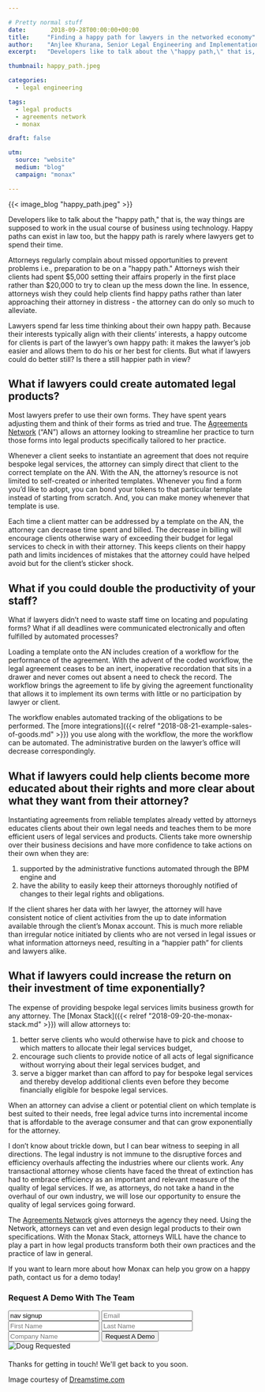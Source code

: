 ```yaml
---

# Pretty normal stuff
date:       2018-09-28T00:00:00+00:00
title:     "Finding a happy path for lawyers in the networked economy"
author:    "Anjlee Khurana, Senior Legal Engineering and Implementation Associate"
excerpt:   "Developers like to talk about the \"happy path,\" that is, the way things are supposed to work in the usual course of business using technology. Happy paths can exist in law too, but the happy path is rarely where lawyers get to spend their time."

thumbnail: happy_path.jpeg

categories:
  - legal engineering

tags:
  - legal products
  - agreements network
  - monax

draft: false

utm:
  source: "website"
  medium: "blog"
  campaign: "monax"

---
```


{{< image_blog "happy_path.jpeg" >}}

Developers like to talk about the "happy path," that is, the way things are supposed to work in the usual course of business using technology. Happy paths can exist in law too, but the happy path is rarely where lawyers get to spend their time.

Attorneys regularly complain about missed opportunities to prevent problems i.e., preparation to be on a "happy path." Attorneys wish their clients had spent $5,000 setting their affairs properly in the first place rather than $20,000 to try to clean up the mess down the line. In essence, attorneys wish they could help clients find happy paths rather than later approaching their attorney in distress - the attorney can do only so much to alleviate.

Lawyers spend far less time thinking about their own happy path. Because their interests typically align with their clients’ interests, a happy outcome for clients is part of the lawyer’s own happy path: it makes the lawyer’s job easier and allows them to do his or her best for clients. But what if lawyers could do better still? Is there a still happier path in view?

## What if lawyers could create automated legal products?

Most lawyers prefer to use their own forms. They have spent years adjusting them and think of their forms as tried and true. The [Agreements Network](https://agreements.network) (“AN”) allows an attorney looking to streamline her practice to turn those forms into legal products specifically tailored to her practice.

Whenever a client seeks to instantiate an agreement that does not require bespoke legal services, the attorney can simply direct that client to the correct template on the AN. With the AN, the attorney’s resource is not limited to self-created or inherited templates. Whenever you find a form you’d like to adopt, you can bond your tokens to that particular template instead of starting from scratch. And, you can make money whenever that template is use.

Each time a client matter can be addressed by a template on the AN, the attorney can decrease time spent and billed. The decrease in billing will encourage clients otherwise wary of exceeding their budget for legal services to check in with their attorney. This keeps clients on their happy path and limits incidences of mistakes that the attorney could have helped avoid but for the client’s sticker shock.

## What if you could double the productivity of your staff?

What if lawyers didn’t need to waste staff time on locating and populating forms? What if all deadlines were communicated electronically and often fulfilled by automated processes?

Loading a template onto the AN includes creation of a workflow for the performance of the agreement. With the advent of the coded workflow, the legal agreement ceases to be an inert, inoperative recordation that sits in a drawer and never comes out absent a need to check the record.  The workflow brings the agreement to life by giving the agreement functionality that allows it to implement its own terms with little or no participation by lawyer or client.

The workflow enables automated tracking of the obligations to be performed. The [more integrations]({{< relref "2018-08-21-example-sales-of-goods.md" >}}) you use along with the workflow, the more the workflow can be automated. The administrative burden on the lawyer’s office will decrease correspondingly.

## What if lawyers could help clients become more educated about their rights and more clear about what they want from their attorney?

Instantiating agreements from reliable templates already vetted by attorneys educates clients about their own legal needs and teaches them to be more efficient users of legal services and products. Clients take more ownership over their business decisions and have more confidence to take actions on their own when they are:

1. supported by the administrative functions automated through the BPM engine and
2. have the ability to easily keep their attorneys thoroughly notified of changes to their legal rights and obligations.

If the client shares her data with her lawyer, the attorney will have consistent notice of client activities from the up to date information available through the client’s Monax account. This is much more reliable than irregular notice initiated by clients who are not versed in legal issues or what information attorneys need, resulting in a “happier path” for clients and lawyers alike.

## What if lawyers could increase the return on their investment of time exponentially?

The expense of providing bespoke legal services limits business growth for any attorney. The [Monax Stack]({{< relref "2018-09-20-the-monax-stack.md" >}}) will allow attorneys to:

1. better serve clients who would otherwise have to pick and choose to which matters to allocate their legal services budget,
2. encourage such clients to provide notice of all acts of legal significance without worrying about their legal services budget, and
3. serve a bigger market than can afford to pay for bespoke legal services and thereby develop additional clients even before they become financially eligible for bespoke legal services.

When an attorney can advise a client or potential client on which template is best suited to their needs, free legal advice turns into incremental income that is affordable to the average consumer and that can grow exponentially for the attorney.

I don’t know about trickle down, but I can bear witness to seeping in all directions. The legal industry is not immune to the disruptive forces and efficiency overhauls affecting the industries where our clients work. Any transactional attorney whose clients have faced the threat of extinction has had to embrace efficiency as an important and relevant measure of the quality of legal services. If we, as attorneys, do not take a hand in the overhaul of our own industry, we will lose our opportunity to ensure the quality of legal services going forward.

The [Agreements Network](https://agreements.network/) gives attorneys the agency they need. Using the Network, attorneys can vet and even design legal products to their own specifications. With the Monax Stack, attorneys WILL have the chance to play a part in how legal products transform both their own practices and the practice of law in general.

If you want to learn more about how Monax can help you grow on a happy path, contact us for a demo today!

<form id="nav-signup" class="form">
  <div class="underline-sm padding-bottom-sm">
    <h3>Request A Demo With The Team</h3>
  </div>
  <div class="form-fields">
    <input type="text" name="source" value="nav signup" class="hidden">
    <input type="text" placeholder="Email" name="email" class="field-email">
    <input type="text" placeholder="First Name" name="firstName" class="field-fname">
    <input type="text" placeholder="Last Name" name="lastName" class="field-lname">
    <input type="text" placeholder="Company Name" name="company" class="field-company">
    <button type="submit" value="Submit" class="btn btn-xl field-submit">
      <span>Request A Demo</span>
    </button>
  </div>
  <div class="success-message-container"> <!-- must be directly after form -->
    <div class="success-message">
      <img class="success-doug-img" src="/img/assets/doug/doug_lo.png" alt="Doug">
      <span class="success-text">Requested <i class="fa fa-check"></i></span>
    </div>
    <p class="success-info" style="margin-top: 20px;">Thanks for getting in touch! We'll get back to you soon.</p>
  </div>
</form>


Image courtesy of [Dreamstime.com](https://www.dreamstime.com/)


